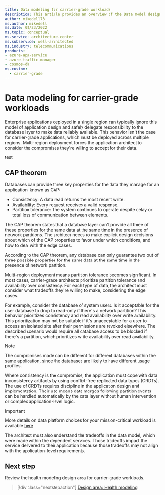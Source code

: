 ```yaml
---
title: Data modeling for carrier-grade workloads
description: This article provides an overview of the Data model design area for carrier-grade workloads.
author: mikedell73
ms.author: mikedell
ms.date: 08/23/2022
ms.topic: conceptual
ms.service: architecture-center
ms.subservice: well-architected
ms.industry: telecommunications
products: 
- azure-app-service
- azure-traffic-manager
- cosmos-db
ms.custom:
  - carrier-grade
---
```


# Data modeling for carrier-grade workloads

Enterprise applications deployed in a single region can typically ignore this model of application design and safely delegate responsibility to the database layer to make data reliably available. This behavior isn't the case for carrier-grade applications, which must be deployed across multiple regions. Multi-region deployment forces the application architect to consider the compromises they're willing to accept for their data.

test

## CAP theorem

Databases can provide three key properties for the data they manage for an application, known as CAP:
  - Consistency: A data read returns the most recent write.
  - Availability: Every request receives a valid response.
  - Partition tolerance: The system continues to operate despite delay or total loss of communication between elements.  

The CAP theorem states that a database layer can't provide all three of these properties for the same data at the same time in the presence of network partitions. The architect needs to make explicit design decisions about which of the CAP properties to favor under which conditions, and how to deal with the edge cases.

According to the CAP theorem, any database can only guarantee two out of three possible properties for the same data at the same time in the presence of network partition.  

Multi-region deployment means partition tolerance becomes significant. In most cases, carrier-grade architects prioritize partition tolerance and availability over consistency. For each type of data, the architect must consider what tradeoffs they're willing to make, considering the edge cases.

For example, consider the database of system users. Is it acceptable for the user database to drop to read-only if there's a network partition? This behavior prioritizes consistency and read availability over write availability. This prioritization may not be suitable if it's unacceptable for a user to access an isolated site after their permissions are revoked elsewhere. The described scenario would require all database access to be blocked if there's a partition, which prioritizes write availability over read availability.

> [!NOTE]
> The compromises made can be different for different databases within the same application, since the databases are likely to have different usage profiles.

Where consistency is the compromise, the application must cope with data inconsistency artifacts by using conflict-free replicated data types (CRDTs). The use of CRDTs requires discipline in the application design and implementation. Their use means data merges following partition events can be handled automatically by the data layer without human intervention or complex application-level logic.

> [!IMPORTANT]
> More details on data platform choices for your mission-critical workload is available [here](/azure/architecture/framework/mission-critical/mission-critical-data-platform)

The architect must also understand the tradeoffs in the data model, which were made within the dependent services. Those tradeoffs impact the service delivered to their application because those tradeoffs may not align with the application-level requirements.

## Next step

Review the health modeling design area for carrier-grade workloads.

> [!div class="nextstepaction"]
> [Design area: Health modeling](./carrier-grade-design-area-health-modeling.md)

